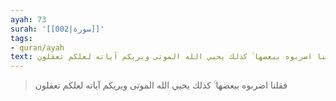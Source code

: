 ```yaml
---
ayah: 73
surah: '[[002|سورة]]'
tags:
- quran/ayah
text: فقلنا اضربوه ببعضها ۚ كذلك يحيي الله الموتى ويريكم آياته لعلكم تعقلون
---
```

> فقلنا اضربوه ببعضها ۚ كذلك يحيي الله الموتى ويريكم آياته لعلكم تعقلون

